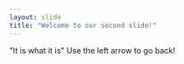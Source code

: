 ```yaml
---
layout: slide
title: "Welcome to our second slide!"
---
```

"It is what it is"
Use the left arrow to go back!
